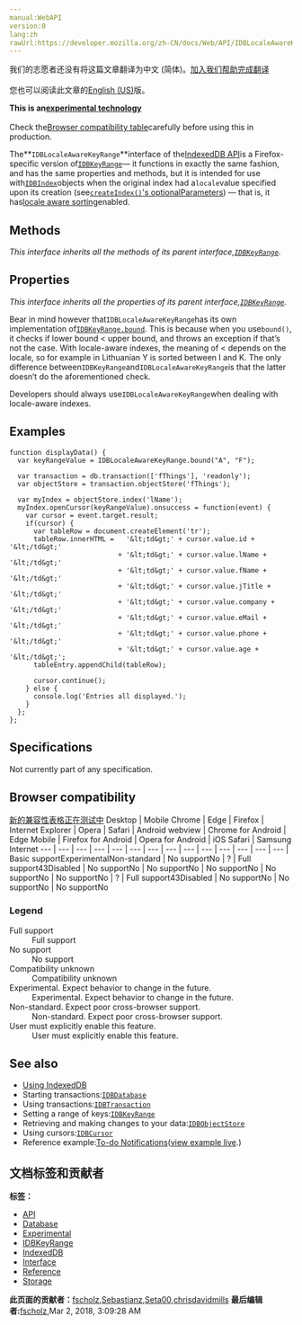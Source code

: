 ```yaml
---
manual:WebAPI
version:0
lang:zh
rawUrl:https://developer.mozilla.org/zh-CN/docs/Web/API/IDBLocaleAwareKeyRange
---
```




<bdi>我们的志愿者还没有将这篇文章翻译为<bdi>中文 (简体)</bdi>。[加入我们帮助完成翻译](%13847 "")<br></br>您也可以阅读此文章的[English (US)](%13848 "")版。</bdi>






**This is an[experimental technology](%3404 "")**<br></br>Check the[Browser compatibility table](%13849 "")carefully before using this in production.





The**`IDBLocaleAwareKeyRange`**interface of the[IndexedDB API](%13850 "")is a Firefox-specific version of[`IDBKeyRange`](%13702 "A key range can be a single value or a range with upper and lower bounds or endpoints. If the key range has both upper and lower bounds, then it is bounded; if it has no bounds, it is unbounded. A bounded key range can either be open (the endpoints are excluded) or closed (the endpoints are included). To retrieve all keys within a certain range, you can use the following code constructs:")— it functions in exactly the same fashion, and has the same properties and methods, but it is intended for use with[`IDBIndex`](%13820 "IDBIndex interface of the IndexedDB API provides asynchronous access to an index in a database. An index is a kind of object store for looking up records in another object store, called the referenced object store. You use this interface to retrieve data.")objects when the original index had a`locale`value specified upon its creation (see[`createIndex()`&#39;s optionalParameters](%13851 "")) — that is, it has[locale aware sorting](%13852 "")enabled.


## Methods<a name="Methods"></a>


<em>This interface inherits all the methods of its parent interface,[`IDBKeyRange`](%13702 "A key range can be a single value or a range with upper and lower bounds or endpoints. If the key range has both upper and lower bounds, then it is bounded; if it has no bounds, it is unbounded. A bounded key range can either be open (the endpoints are excluded) or closed (the endpoints are included). To retrieve all keys within a certain range, you can use the following code constructs:").</em>


## Properties<a name="Properties"></a>


<em>This interface inherits all the properties of its parent interface,[`IDBKeyRange`](%13702 "A key range can be a single value or a range with upper and lower bounds or endpoints. If the key range has both upper and lower bounds, then it is bounded; if it has no bounds, it is unbounded. A bounded key range can either be open (the endpoints are excluded) or closed (the endpoints are included). To retrieve all keys within a certain range, you can use the following code constructs:").</em>



Bear in mind however that`IDBLocaleAwareKeyRange`has its own implementation of[`IDBKeyRange.bound`](%13823 "IDBKeyRange: The newly created key range."). This is because when you use`bound()`, it checks if lower bound &lt; upper bound, and throws an exception if that’s not the case. With locale-aware indexes, the meaning of &lt; depends on the locale, so for example in Lithuanian Y is sorted between I and K. The only difference between`IDBKeyRange`and`IDBLocaleAwareKeyRange`is that the latter doesn’t do the aforementioned check.



Developers should always use`IDBLocaleAwareKeyRange`when dealing with locale-aware indexes.


## Examples<a name="Examples"></a>

```
function displayData() {
  var keyRangeValue = IDBLocaleAwareKeyRange.bound("A", "F");

  var transaction = db.transaction(['fThings'], 'readonly');
  var objectStore = transaction.objectStore('fThings');

  var myIndex = objectStore.index('lName');
  myIndex.openCursor(keyRangeValue).onsuccess = function(event) {
    var cursor = event.target.result;
    if(cursor) {
      var tableRow = document.createElement('tr');
      tableRow.innerHTML =   '&lt;td&gt;' + cursor.value.id + '&lt;/td&gt;'
                           + '&lt;td&gt;' + cursor.value.lName + '&lt;/td&gt;'
                           + '&lt;td&gt;' + cursor.value.fName + '&lt;/td&gt;'
                           + '&lt;td&gt;' + cursor.value.jTitle + '&lt;/td&gt;'
                           + '&lt;td&gt;' + cursor.value.company + '&lt;/td&gt;'
                           + '&lt;td&gt;' + cursor.value.eMail + '&lt;/td&gt;'
                           + '&lt;td&gt;' + cursor.value.phone + '&lt;/td&gt;'
                           + '&lt;td&gt;' + cursor.value.age + '&lt;/td&gt;';
      tableEntry.appendChild(tableRow);  

      cursor.continue();
    } else {
      console.log('Entries all displayed.');    
    }
  };
};
```

## Specifications<a name="Specifications"></a>


Not currently part of any specification.


## Browser compatibility<a name="Browser_compatibility"></a>
[新的兼容性表格正在测试中<i></i>](%3360 "")
<abbr>Desktop<i></i></abbr> | <abbr>Mobile<i></i></abbr> 
<abbr>Chrome<i></i></abbr> | <abbr>Edge<i></i></abbr> | <abbr>Firefox<i></i></abbr> | <abbr>Internet Explorer<i></i></abbr> | <abbr>Opera<i></i></abbr> | <abbr>Safari<i></i></abbr> | <abbr>Android webview<i></i></abbr> | <abbr>Chrome for Android<i></i></abbr> | <abbr>Edge Mobile<i></i></abbr> | <abbr>Firefox for Android<i></i></abbr> | <abbr>Opera for Android<i></i></abbr> | <abbr>iOS Safari<i></i></abbr> | <abbr>Samsung Internet<i></i></abbr> 
 ---  |  ---  |  ---  |  ---  |  ---  |  ---  |  ---  |  ---  |  ---  |  ---  |  ---  |  ---  |  ---  |  ---  | 
Basic support<abbr>Experimental<i></i></abbr><abbr>Non-standard<i></i></abbr> | <abbr>No support</abbr>No | <abbr>?</abbr> | <abbr>Full support</abbr>43<abbr>Disabled<i></i></abbr> | <abbr>No support</abbr>No | <abbr>No support</abbr>No | <abbr>No support</abbr>No | <abbr>No support</abbr>No | <abbr>No support</abbr>No | <abbr>?</abbr> | <abbr>Full support</abbr>43<abbr>Disabled<i></i></abbr> | <abbr>No support</abbr>No | <abbr>No support</abbr>No | <abbr>No support</abbr>No 


### Legend<a name="Legend"></a>
<dl><dt><abbr>Full support</abbr></dt><dd>Full support</dd><dt><abbr>No support</abbr></dt><dd>No support</dd><dt><abbr>Compatibility unknown</abbr></dt><dd>Compatibility unknown</dd><dt><abbr>Experimental. Expect behavior to change in the future.<i></i></abbr></dt><dd>Experimental. Expect behavior to change in the future.</dd><dt><abbr>Non-standard. Expect poor cross-browser support.<i></i></abbr></dt><dd>Non-standard. Expect poor cross-browser support.</dd><dt><abbr>User must explicitly enable this feature.<i></i></abbr></dt><dd>User must explicitly enable this feature.</dd></dl>


## See also<a name="See_also"></a>

* [Using IndexedDB](%13671 "")
* Starting transactions:[`IDBDatabase`](%13700 "The IDBDatabase interface of the IndexedDB API provides a connection to a database; you can use an IDBDatabase object to open a transaction on your database then create, manipulate, and delete objects (data) in that database. The interface provides the only way to get and manage versions of the database.")
* Using transactions:[`IDBTransaction`](%13701 "Note that as of Firefox 40, IndexedDB transactions have relaxed durability guarantees to increase performance (see bug 1112702.) Previously in a readwrite transaction IDBTransaction.oncomplete was fired only when all data was guaranteed to have been flushed to disk. In Firefox 40+ the complete event is fired after the OS has been told to write the data but potentially before that data has actually been flushed to disk. The complete event may thus be delivered quicker than before, however, there exists a small chance that the entire transaction will be lost if the OS crashes or there is a loss of system power before the data is flushed to disk. Since such catastrophic events are rare most consumers should not need to concern themselves further.")
* Setting a range of keys:[`IDBKeyRange`](%13702 "A key range can be a single value or a range with upper and lower bounds or endpoints. If the key range has both upper and lower bounds, then it is bounded; if it has no bounds, it is unbounded. A bounded key range can either be open (the endpoints are excluded) or closed (the endpoints are included). To retrieve all keys within a certain range, you can use the following code constructs:")
* Retrieving and making changes to your data:[`IDBObjectStore`](%13703 "This example shows a variety of different uses of object stores, from updating the data structure with IDBObjectStore.createIndex inside an onupgradeneeded function, to adding a new item to our object store with IDBObjectStore.add. For a full working example, see our To-do Notifications app (view example live.)")
* Using cursors:[`IDBCursor`](%13695 "The IDBCursor interface of the IndexedDB API represents a cursor for traversing or iterating over multiple records in a database.")
* Reference example:[To-do Notifications](%13672 "")([view example live](%13673 "").)



## 文档标签和贡献者
**标签：**
* [API](%50 "")
* [Database](%13704 "")
* [Experimental](%3379 "")
* [IDBKeyRange](%13844 "")
* [IndexedDB](%13706 "")
* [Interface](%3380 "")
* [Reference](%3381 "")
* [Storage](%4710 "")

**此页面的贡献者：**[fscholz](%60 ""),[Sebastianz](%4468 ""),[Seta00](%13853 ""),[chrisdavidmills](%3495 "")
**最后编辑者:**[fscholz](%60 ""),<time>Mar 2, 2018, 3:09:28 AM</time>


